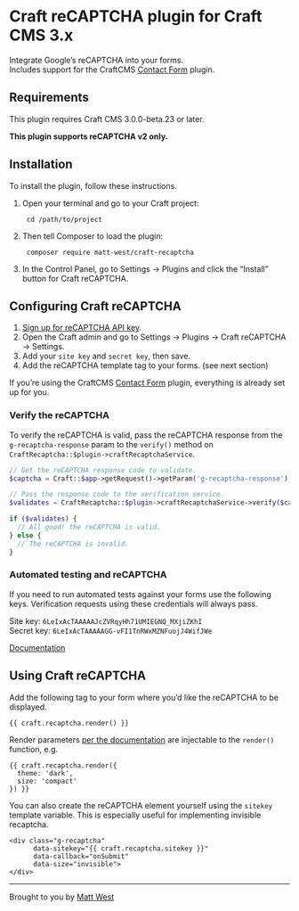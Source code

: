 # Craft reCAPTCHA plugin for Craft CMS 3.x

Integrate Google’s reCAPTCHA into your forms.  
Includes support for the CraftCMS [Contact Form](https://github.com/craftcms/contact-form) plugin.

## Requirements

This plugin requires Craft CMS 3.0.0-beta.23 or later.

**This plugin supports reCAPTCHA v2 only.**

## Installation

To install the plugin, follow these instructions.

1. Open your terminal and go to your Craft project:

        cd /path/to/project

2. Then tell Composer to load the plugin:

        composer require matt-west/craft-recaptcha

3. In the Control Panel, go to Settings → Plugins and click the “Install” button for Craft reCAPTCHA.

## Configuring Craft reCAPTCHA

1. [Sign up for reCAPTCHA API key](https://www.google.com/recaptcha/admin).
2. Open the Craft admin and go to Settings → Plugins → Craft reCAPTCHA → Settings.
3. Add your `site key` and `secret key`, then save.
4. Add the reCAPTCHA template tag to your forms. (see next section)

If you’re using the CraftCMS [Contact Form](https://github.com/craftcms/contact-form) plugin, everything is already set up for you.

### Verify the reCAPTCHA

To verify the reCAPTCHA is valid, pass the reCAPTCHA response from the `g-recaptcha-response` param to the `verify()` method on `CraftRecaptcha::$plugin->craftRecaptchaService`.

```php
// Get the reCAPTCHA response code to validate.
$captcha = Craft::$app->getRequest()->getParam('g-recaptcha-response');

// Pass the response code to the verification service.
$validates = CraftRecaptcha::$plugin->craftRecaptchaService->verify($captcha);

if ($validates) {
  // All good! the reCAPTCHA is valid.
} else {
  // The reCAPTCHA is invalid.
}
```

### Automated testing and reCAPTCHA

If you need to run automated tests against your forms use the following keys. Verification requests using these credentials will always pass.

Site key: `6LeIxAcTAAAAAJcZVRqyHh71UMIEGNQ_MXjiZKhI`  
Secret key: `6LeIxAcTAAAAAGG-vFI1TnRWxMZNFuojJ4WifJWe`

[Documentation](https://developers.google.com/recaptcha/docs/faq#id-like-to-run-automated-tests-with-recaptcha-v2-what-should-i-do)

## Using Craft reCAPTCHA

Add the following tag to your form where you’d like the reCAPTCHA to be displayed.

```twig
{{ craft.recaptcha.render() }}
```

Render parameters [per the documentation](https://developers.google.com/recaptcha/docs/display#render_param) are injectable to the `render()` function, e.g.

```twig
{{ craft.recaptcha.render({
  theme: 'dark',
  size: 'compact'
}) }}
```

You can also create the reCAPTCHA element yourself using the `sitekey` template variable. This is especially useful for implementing invisible recaptcha.

```twig
<div class="g-recaptcha"
      data-sitekey="{{ craft.recaptcha.sitekey }}"
      data-callback="onSubmit"
      data-size="invisible">
</div>
```

---

Brought to you by [Matt West](https://mattwest.io)
